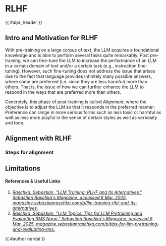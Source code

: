 <!-- markdownlint-disable-file MD033 -->

# RLHF

<!-- Header -->

{{ #aipr_header }}

<!-- Main Body -->

## Intro and Motivation for RLHF

With pre-training on a large corpus of text, the LLM acquires a foundational
knowledge and is able to perform several tasks quite remarkably. Post pre-training,
we can fine-tune the LLM to increase the performance of an LLM in a certain domain
of text and/or a certain task (e.g., instruction fine-tuning). However, such fine-tuning
does not address the issue that arises due to the fact that language provides infinitely
many possible answers, where some are preferred (i.e. since they are less harmful)
more than others. That is, the issue of how we can further enhance the LLM to
respond in the ways that are preferred more than others.

Concretely, this phase of post-training is called _Alignment_, where the objective
is to adjust the LLM so that it responds in the preferred manner. Preference can
range in more serious forms such as less toxic or harmful as well as less more playful
in the sense of certain styles as well as verbosity and tone.

## Alignment with RLHF

### Steps for alignment

## Limitations

#### References & Useful Links <!-- markdownlint-disable-line MD001 -->

1. [_Raschka, Sebastian. "LLM Training: RLHF and Its Alternatives." Sebastian
   Raschka's Magazine, accessed 8 Mar. 2025,
   magazine.sebastianraschka.com/p/llm-training-rlhf-and-its-alternatives._](https://magazine.sebastianraschka.com/p/llm-training-rlhf-and-its-alternatives)
1. [_Raschka, Sebastian. "LLM Topics: Tips for LLM Pretraining and Evaluating RMS Norm."
   Sebastian Raschka's Magazine, accessed 8 Mar. 2025,
   magazine.sebastianraschka.com/p/tips-for-llm-pretraining-and-evaluating-rms._](https://magazine.sebastianraschka.com/p/tips-for-llm-pretraining-and-evaluating-rms?open=false#%C2%A7rlhf-vs-direct-preference-optimization-dpo)

<!-- Contributions -->

{{ #author nerdai }}
